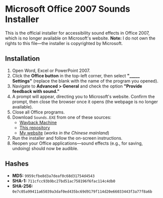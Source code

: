# Microsoft Office 2007 Sounds Installer  
This is the official installer for accessibility sound effects in Office 2007, which is no longer available on Microsoft's website. **Note:** I do not own the rights to this file—the installer is copyrighted by Microsoft.  

## Installation  
1. Open Word, Excel or PowerPoint 2007.  
2. Click the **Office button** in the top-left corner, then select **"_____ Settings"** (replace the blank with the name of the program you opened).  
3. Navigate to **Advanced > General** and check the option **"Provide feedback with sound."**  
4. A prompt will appear, directing you to Microsoft's website. Confirm the prompt, then close the browser once it opens (the webpage is no longer available).  
5. Close all Office programs.  
6. Download `Sounds.EXE` from one of these sources:  
   - [Wayback Machine](https://web.archive.org/web/20070320010602if_/http://download.microsoft.com:80/download/OfficeXPStandard/sounds/1/W98NT42KMe/EN-US/Sounds.EXE)  
   - [This repository](https://github.com/fffelix-jan/Office2007SoundsInstaller/releases/download/installer/Sounds.EXE)
   - [My website](https://www.felixan.ca/direct/Sounds.EXE) (*works in the Chinese mainland*)  
7. Run the installer and follow the on-screen instructions.  
8. Reopen your Office applications—sound effects (e.g., for saving, undoing) should now be audible.  

## Hashes  
- **MD5:** `9959cfbe8d3a7deaf0c68d31754d4543`  
- **SHA-1:** `711cfcc93b9bc27bd51ac758196f6fac114c4db0`  
- **SHA-256:** `0e7c05a99411a65039a3daf0ed435bc69d9179f114d20e66033443f3a77f8a6b`
